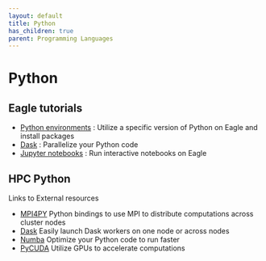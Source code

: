 ```yaml
---
layout: default
title: Python
has_children: true
parent: Programming Languages
---
```


# Python

## Eagle tutorials
* [Python environments](../../Environments/conda.md) : Utilize a specific version of Python on Eagle and install packages
* [Dask](dask/dask.md) : Parallelize your Python code 
* [Jupyter notebooks](../../Jupyter/jupyterhub.md) : Run interactive notebooks on Eagle

## HPC Python
Links to External resources
* [MPI4PY](https://mpi4py.readthedocs.io/en/stable/) Python bindings to use MPI to distribute computations across cluster nodes
* [Dask](https://docs.dask.org/en/latest/) Easily launch Dask workers on one node or across nodes
* [Numba](https://numba.pydata.org/numba-doc/latest/index.html) Optimize your Python code to run faster
* [PyCUDA](https://documen.tician.de/pycuda/) Utilize GPUs to accelerate computations
